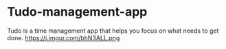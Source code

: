 # Tudo-management-app
Tudo is a time management app that helps you focus on what needs to get done.
https://i.imgur.com/bhN3ALL.png
